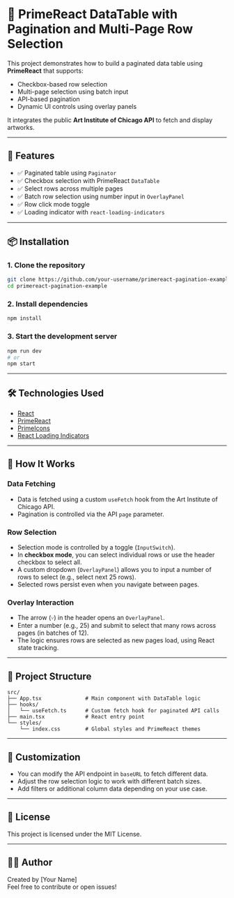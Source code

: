# 🎨 PrimeReact DataTable with Pagination and Multi-Page Row Selection

This project demonstrates how to build a paginated data table using **PrimeReact** that supports:

- Checkbox-based row selection
- Multi-page selection using batch input
- API-based pagination
- Dynamic UI controls using overlay panels

It integrates the public **Art Institute of Chicago API** to fetch and display artworks.

---

## 🚀 Features

- ✅ Paginated table using `Paginator`
- ✅ Checkbox selection with PrimeReact `DataTable`
- ✅ Select rows across multiple pages
- ✅ Batch row selection using number input in `OverlayPanel`
- ✅ Row click mode toggle
- ✅ Loading indicator with `react-loading-indicators`

---

## 📦 Installation

### 1. Clone the repository

```bash
git clone https://github.com/your-username/primereact-pagination-example.git
cd primereact-pagination-example
```

### 2. Install dependencies

```bash
npm install
```

### 3. Start the development server

```bash
npm run dev
# or
npm start
```

---

## 🛠 Technologies Used

- [React](https://reactjs.org/)
- [PrimeReact](https://primereact.org/)
- [PrimeIcons](https://primefaces.org/primeicons)
- [React Loading Indicators](https://www.npmjs.com/package/react-loading-indicators)

---

## 🧠 How It Works

### Data Fetching

- Data is fetched using a custom `useFetch` hook from the Art Institute of Chicago API.
- Pagination is controlled via the API `page` parameter.

### Row Selection

- Selection mode is controlled by a toggle (`InputSwitch`).
- In **checkbox mode**, you can select individual rows or use the header checkbox to select all.
- A custom dropdown (`OverlayPanel`) allows you to input a number of rows to select (e.g., select next 25 rows).
- Selected rows persist even when you navigate between pages.

### Overlay Interaction

- The arrow (`˅`) in the header opens an `OverlayPanel`.
- Enter a number (e.g., 25) and submit to select that many rows across pages (in batches of 12).
- The logic ensures rows are selected as new pages load, using React state tracking.

---

## 📁 Project Structure

```
src/
├── App.tsx              # Main component with DataTable logic
├── hooks/
│   └── useFetch.ts      # Custom fetch hook for paginated API calls
├── main.tsx             # React entry point
└── styles/
    └── index.css        # Global styles and PrimeReact themes
```

---

## 🔧 Customization

- You can modify the API endpoint in `baseURL` to fetch different data.
- Adjust the row selection logic to work with different batch sizes.
- Add filters or additional column data depending on your use case.

---

## 📄 License

This project is licensed under the MIT License.

---

## 🙋‍♂️ Author

Created by [Your Name]  
Feel free to contribute or open issues!